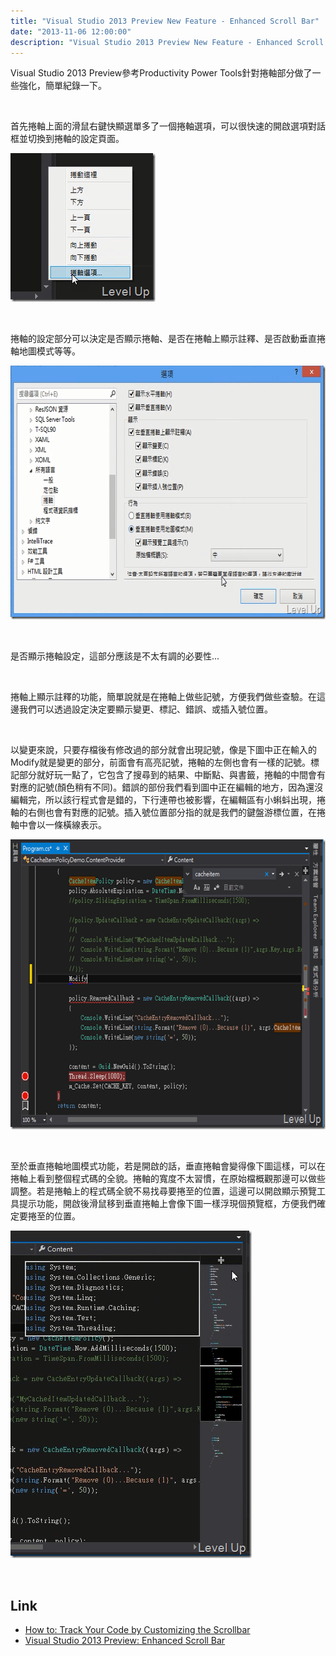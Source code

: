 ```yaml
---
title: "Visual Studio 2013 Preview New Feature - Enhanced Scroll Bar"
date: "2013-11-06 12:00:00"
description: "Visual Studio 2013 Preview New Feature - Enhanced Scroll Bar"
---
```


<p>Visual Studio 2013 Preview參考Productivity Power Tools針對捲軸部分做了一些強化，簡單紀錄一下。</p>  <p> </p>  <p>首先捲軸上面的滑鼠右鍵快顯選單多了一個捲軸選項，可以很快速的開啟選項對話框並切換到捲軸的設定頁面。</p>  <p><img style="border-top: 0px; border-right: 0px; border-bottom: 0px; border-left: 0px" border="0" alt="image" src="\images\posts\8bc095ee-187f-43e0-bd54-bbe94f2a1d48\image_thumb_1.png" width="232" height="238" /></a></p>  <p> </p>  <p>捲軸的設定部分可以決定是否顯示捲軸、是否在捲軸上顯示註釋、是否啟動垂直捲軸地圖模式等等。</p>  <p><a href="http://files.dotblogs.com.tw/larrynung/1307/VisualStudio2013PreviewNewFeatureEnhance_98B2/image_6.png"><img style="border-top: 0px; border-right: 0px; border-bottom: 0px; border-left: 0px" border="0" alt="image" src="\images\posts\8bc095ee-187f-43e0-bd54-bbe94f2a1d48\image_thumb_2.png" width="687" height="406" /></a> </p>  <p> </p>  <p>是否顯示捲軸設定，這部分應該是不太有調的必要性...</p>  <p> </p>  <p>捲軸上顯示註釋的功能，簡單說就是在捲軸上做些記號，方便我們做些查驗。在這邊我們可以透過設定決定要顯示變更、標記、錯誤、或插入號位置。</p>  <p> </p>  <p>以變更來說，只要存檔後有修改過的部分就會出現記號，像是下圖中正在輸入的Modify就是變更的部分，前面會有高亮記號，捲軸的左側也會有一樣的記號。標記部分就好玩一點了，它包含了搜尋到的結果、中斷點、與書籤，捲軸的中間會有對應的記號(顏色稍有不同)。錯誤的部份我們看到圖中正在編輯的地方，因為還沒編輯完，所以該行程式會是錯的，下行連帶也被影響，在編輯區有小蝌蚪出現，捲軸的右側也會有對應的記號。插入號位置部分指的就是我們的鍵盤游標位置，在捲軸中會以一條橫線表示。</p>  <p><a href="http://files.dotblogs.com.tw/larrynung/1307/VisualStudio2013PreviewNewFeatureEnhance_98B2/image_10.png"><img style="border-top: 0px; border-right: 0px; border-bottom: 0px; border-left: 0px" border="0" alt="image" src="\images\posts\8bc095ee-187f-43e0-bd54-bbe94f2a1d48\image_thumb_4.png" width="644" height="464" /></a> </p>  <p> </p>  <p>至於垂直捲軸地圖模式功能，若是開啟的話，垂直捲軸會變得像下圖這樣，可以在捲軸上看到整個程式碼的全貌。捲軸的寬度不太習慣，在原始檔概觀那邊可以做些調整。若是捲軸上的程式碼全貌不易找尋要捲至的位置，這邊可以開啟顯示預覽工具提示功能，開啟後滑鼠移到垂直捲軸上會像下圖一樣浮現個預覽框，方便我們確定要捲至的位置。</p>  <p><a href="http://files.dotblogs.com.tw/larrynung/1307/VisualStudio2013PreviewNewFeatureEnhance_98B2/image_8.png"><img style="border-top: 0px; border-right: 0px; border-bottom: 0px; border-left: 0px" border="0" alt="image" src="\images\posts\8bc095ee-187f-43e0-bd54-bbe94f2a1d48\image_thumb_3.png" width="386" height="524" /></a> </p>  <p> </p>  <h2>Link</h2>  <ul>   <li><a href="http://msdn.microsoft.com/en-us/library/dn237345(v=vs.120).aspx" target="_blank">How to: Track Your Code by Customizing the Scrollbar</a></li>    <li><a href="http://blogs.msdn.com/b/zainnab/archive/2013/07/02/visual-studio-2013-preview-enhanced-scroll-bar.aspx" target="_blank">Visual Studio 2013 Preview: Enhanced Scroll Bar</li> </ul>
